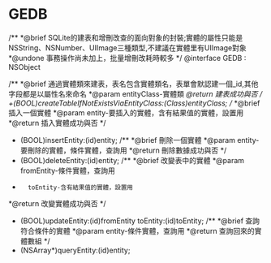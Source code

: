 GEDB
====

/**
 *@brief SQLite的建表和增刪改查的面向對象的封裝;實體的屬性只能是NSString、NSNumber、UIImage三種類型,不建議在實體里有UIImage對象
 *@undone 事務操作尚未加上，批量增刪改耗時較多
 */
@interface GEDB : NSObject

/**
 *@brief 通過實體類來建表，表名包含實體類名，表單會默認建一個_id,其他字段都是以屬性名來命名
 *@param entityClass-實體類
 *@return 建表成功與否
 */
+(BOOL)createTableIfNotExistsViaEntityClass:(Class)entityClass;
/**
 *@brief 插入一個實體
 *@param entity-要插入的實體，含有結果值的實體，設置用
 *@return 插入實體成功與否
 */
+ (BOOL)insertEntity:(id)entity;
/**
 *@brief 刪除一個實體
 *@param entity-要刪除的實體，條件實體，查詢用
 *@return 刪除數據成功與否
 */
+ (BOOL)deleteEntity:(id)entity;
/**
 *@brief 改變表中的實體
 *@param fromEntity-條件實體，查詢用
 *       toEntity-含有結果值的實體，設置用
 *@return 改變實體成功與否
 */
+ (BOOL)updateEntity:(id)fromEntity toEntity:(id)toEntity;
/**
 *@brief 查詢符合條件的實體
 *@param entity-條件實體，查詢用
 *@return 查詢回來的實體數組
 */
+ (NSArray*)queryEntity:(id)entity;
